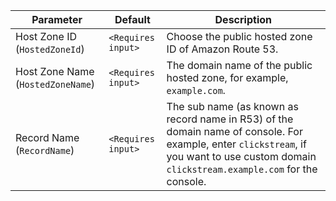 | Parameter  | Default          | Description                                                  |
| ---------- | ---------------- | ------------------------------------------------------------ |
| Host Zone ID (`HostedZoneId`) | `<Requires input>` | Choose the public hosted zone ID of Amazon Route 53. |
| Host Zone Name (`HostedZoneName`) | `<Requires input>` | The domain name of the public hosted zone, for example, `example.com`. |
| Record Name (`RecordName`) | `<Requires input>` | The sub name (as known as record name in R53) of the domain name of console. For example, enter `clickstream`, if you want to use custom domain `clickstream.example.com` for the console. |
